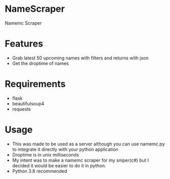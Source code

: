 # NameScraper
Namemc Scraper

# Features
- Grab latest 50 upcoming names with filters and returns with json
- Get the droptime of names
# Requirements
- flask
- beautifulsoup4
- requests
# Usage
- This was made to be used as a server although you can use namemc.py to integrate it directly with your python application
- Droptime is in unix milliseconds
- My intent was to make a namemc scraper for my sniper(c#) but I decided it would be easier to do it in python.
- Python 3.8 recommended
